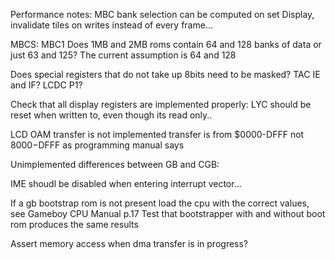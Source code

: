 Performance notes:
MBC bank selection can be computed on set
Display, invalidate tiles on writes instead of every frame...


MBCS:
MBC1
	Does 1MB and 2MB roms contain 64 and 128 banks of data or just 63 and 125? The current assumption is 64 and 128

Does special registers that do not take up 8bits need to be masked?
TAC
IE and IF?
LCDC
P1?

Check that all display registers are implemented properly:
LYC should be reset when written to, even though its read only..

LCD OAM transfer is not implemented
transfer is from $0000-DFFF not $8000-$DFFF as programming manual says

Unimplemented differences between GB and CGB:

IME shoudl be disabled when entering interrupt vector...

If a gb bootstrap rom is not present load the cpu with the correct values,
  see Gameboy CPU Manual p.17
  Test that bootstrapper with and without boot rom produces the same results

Assert memory access when dma transfer is in progress?
